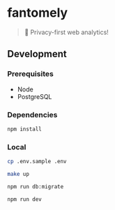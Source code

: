 # fantomely
> 👻 Privacy-first web analytics!

## Development

### Prerequisites
- Node
- PostgreSQL

### Dependencies
```sh
npm install
```

### Local
```sh
cp .env.sample .env
```

```sh
make up
```

```sh
npm run db:migrate
```

```sh
npm run dev
```
